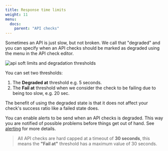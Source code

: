 ```yaml
---
title: Response time limits
weight: 11
menu:
  docs:
    parent: "API checks"
---
```


Sometimes an API is just slow, but not broken. We call that "degraded" and you can specify when an API checks should be 
marked as degraded using the menu in the API check editor.

![api soft limits and degradation thresholds](/docs/images/api-checks/limits.png)

You can set two thresholds:

1. The **Degraded at** threshold e.g. 5 seconds.
2. The **Fail at** threshold when we consider the check to be failing due to being too slow, e.g. 20 sec.

The benefit of using the degraded state is that it does not affect your check's success ratio like a failed state does. 

You can enable alerts to be send when an API checks is degraded. This way you are notified of possible problems before things
get out of hand. See [alerting](/docs/alerting) for more details.


> All API checks are hard capped at a timeout of **30 seconds**, this means the **"Fail at"** threshold has a maximum value of 30 seconds.

